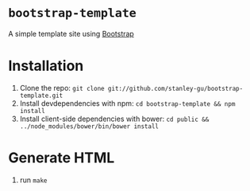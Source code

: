 # `bootstrap-template`

A simple template site using [Bootstrap](http://twitter.github.com/bootstrap/)

# Installation

1. Clone the repo: 
    `git clone git://github.com/stanley-gu/bootstrap-template.git`
2. Install devdependencies with npm: 
    `cd bootstrap-template && npm install`
3. Install client-side dependencies with bower: 
    `cd public && ../node_modules/bower/bin/bower install`

# Generate HTML
1. run `make`